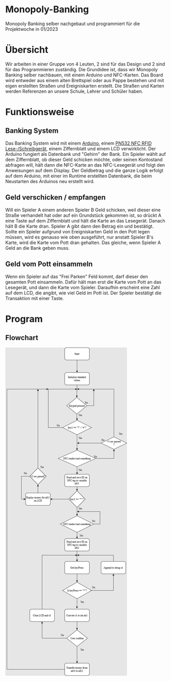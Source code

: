 # Monopoly-Banking

Monopoly Banking selber nachgebaut und programmiert für die Projektwoche in 01/2023


# Übersicht

Wir arbeiten in einer Gruppe von 4 Leuten, 2 sind für das Design und 2 sind für das Programmieren zuständig.
Die Grundidee ist, dass wir Monopoly Banking selber nachbauen, mit einem Arduino und NFC-Karten. Das Board wird entweder aus einem alten Brettspiel oder aus Pappe bestehen und mit eigen erstellten Straßen und Ereigniskarten erstellt. Die Straßen und Karten werden Referenzen an unsere Schule, Lehrer und Schüler haben.


# Funktionsweise

## Banking System

Das Banking System wird mit einem [Arduino](https://www.arduino.cc/), einem [PN532 NFC RFID Lese-/Schreibgerät](https://funduinoshop.com/elektronische-module/wireless-iot/rfid-nfc/pn532-nfc-rfid-v3-modul-fuer-arduino-und-co.), einem Ziffernblatt und einem LCD verwirklicht.
Der Arduino fungiert als Datenbank und "Gehirn" der Bank. Ein Spieler wählt auf dem Ziffernblatt, ob dieser Geld schicken möchte, oder seinen Kontostand abfragen will, hält dann die NFC-Karte an das NFC-Lesegerät und folgt den Anweisungen auf dem Display.
Der Geldbetrag und die ganze Logik erfolgt auf dem Arduino, mit einer im Runtime erstellten Datenbank, die beim Neustarten des Arduinos neu erstellt wird.


## Geld verschicken / empfangen

Will ein Spieler A einem anderen Spieler B Geld schicken, weil dieser eine Straße verhandelt hat oder auf ein Grundstück gekommen ist, so drückt A eine Taste auf dem Ziffernblatt und hält die Karte an das Lesegerät. Danach hält B die Karte dran. Spieler A gibt dann den Betrag ein und bestätigt.
Sollte ein Spieler aufgrund von Ereigniskarten Geld in den Pott legen müssen, wird es genauso wie oben ausgeführt, nur anstatt Spieler B's Karte, wird die Karte vom Pott dran gehalten. Das gleiche, wenn Spieler A Geld an die Bank geben muss.


## Geld vom Pott einsammeln

Wenn ein Spieler auf das "Frei Parken" Feld kommt, darf dieser den gesamten Pott einsammeln. Dafür hält man erst die Karte vom Pott an das Lesegerät, und dann die Karte vom Spieler. Daraufhin erscheint eine Zahl auf dem LCD, die angibt, wie viel Geld im Pott ist. Der Spieler bestätigt die Transaktion mit einer Taste.


# Program

## Flowchart

<img src='./img/Monopoly-Banking-Projektwoche.png'>

